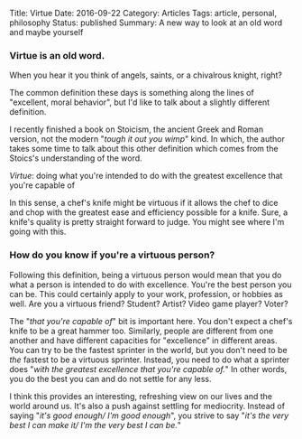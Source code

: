 Title: Virtue
Date: 2016-09-22
Category: Articles
Tags: article, personal, philosophy
Status: published
Summary: A new way to look at an old word and maybe yourself

### Virtue is an old word.  

When you hear it you think of angels, saints, or a chivalrous knight, right?

The common definition these days is something along the lines of "excellent,
moral behavior", but I'd like to talk about a slightly different definition.

I recently finished a book on Stoicism, the ancient Greek and Roman version,
not the modern "*tough it out you wimp*" kind. In which, the author takes some
time to talk about this other definition which comes from the Stoics's
understanding of the word.

*Virtue*: doing what you're intended to do with the greatest excellence that
you're capable of

In this sense, a chef's knife might be virtuous if it allows the chef to dice
and chop with the greatest ease and efficiency possible for a knife. Sure, a
knife's quality is pretty straight forward to judge. You might see where I'm
going with this. 

### How do you know if you're a virtuous person?

Following this definition, being a virtuous person would mean that you do what
a person is intended to do with excellence. You're the best person you can be.
This could certainly apply to your work, profession, or hobbies as well. Are
you a virtuous friend? Student? Artist? Video game player? Voter?

The "*that you're capable of*" bit is important here. You don't expect a chef's
knife to be a great hammer too. Similarly, people are different from one
another and have different capacities for "excellence" in different areas. You
can try to be the fastest sprinter in the world, but you don't need to be *the*
fastest to be a virtuous sprinter. Instead, you need to do what a sprinter does
"*with the greatest excellence that you're capable of.*" In other words, you do
the best you can and do not settle for any less.

I think this provides an interesting, refreshing view on our lives and the
world around us. It's also a push against settling for mediocrity. Instead of
saying "*it's good enough/ I'm good enough*", you strive to say "*it's the very
best I can make it/ I'm the very best I can be.*"
